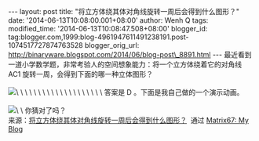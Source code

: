 --- layout: post title: "将立方体绕其体对角线旋转一周后会得到什么图形？"
date: '2014-06-13T10:08:00.001+08:00' author: Wenh Q tags:
modified\_time: '2014-06-13T10:08:47.508+08:00' blogger\_id:
tag:blogger.com,1999:blog-4961947611491238191.post-1074517727874763528
blogger\_orig\_url:
http://binaryware.blogspot.com/2014/06/blog-post\_8891.html ---
最近看到一道小学数学题，非常考验人的空间想象能力：将一个立方体绕着它的对角线
AC1 旋转一周，会得到下面的哪一种立体图形？\
\
![](https://images-blogger-opensocial.googleusercontent.com/gadgets/proxy?url=http%3A%2F%2Fwww.matrix67.com%2Fblogimage_2014%2F201406111.png&container=blogger&gadget=a&rewriteMime=image%2F*)\
\
\
\
 \
\
 \
\
 \
\
 \
\
 \
\
 \
\
 \
\
 \
\
答案是 D 。下面是我自己做的一个演示动画。\
\
![](https://images-blogger-opensocial.googleusercontent.com/gadgets/proxy?url=http%3A%2F%2Fwww.matrix67.com%2Fblogimage_2014%2F201406112.gif&container=blogger&gadget=a&rewriteMime=image%2F*)\
\
你猜对了吗？
\
来源：[将立方体绕其体对角线旋转一周后会得到什么图形？](http://www.matrix67.com/blog/archives/5981)  通过 [Matrix67:
My Blog](http://www.matrix67.com/blog)
